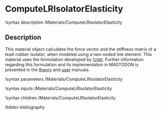 # ComputeLRIsolatorElasticity

!syntax description /Materials/ComputeLRIsolatorElasticity

## Description

This material object calculates the force vector and the stiffness matrix of a
lead-rubber isolator, when modeled using a two-noded link element. This material
uses the formulation developed by [!citet](manishkumarmceer2015a). Further
information regarding this formulation and its
implementation in MASTODON is presented in the [theory](manuals/theory/index.md#lrisolator)
and [user](manuals/user/index.md#lrisolator) manuals.

!syntax parameters /Materials/ComputeLRIsolatorElasticity

!syntax inputs /Materials/ComputeLRIsolatorElasticity

!syntax children /Materials/ComputeLRIsolatorElasticity

!bibtex bibliography

